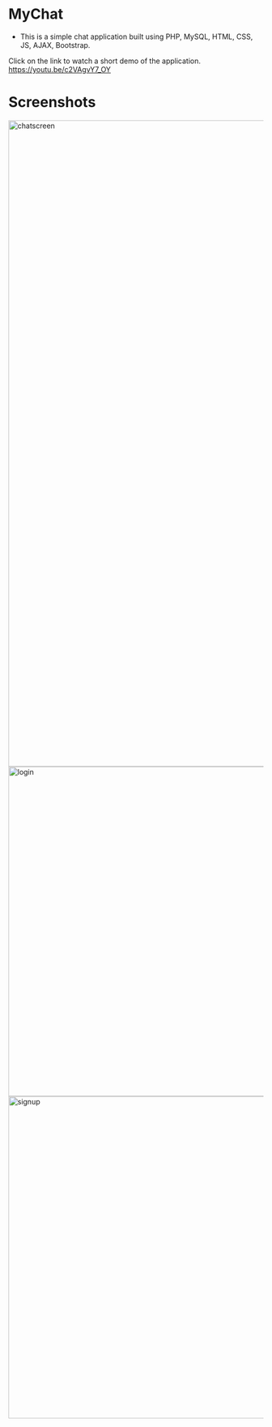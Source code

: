 # MyChat
- This is a simple chat application built using PHP, MySQL, HTML, CSS, JS, AJAX, Bootstrap.


 Click on the link to watch a short demo of the application.
 https://youtu.be/c2VAgvY7_OY

# Screenshots
<img width="1276" alt="chatscreen" src="https://user-images.githubusercontent.com/32605759/53142289-596e2000-3561-11e9-9ed9-0f9aec084442.png">
<img width="651" alt="login" src="https://user-images.githubusercontent.com/32605759/53142290-596e2000-3561-11e9-8750-8391d0ff5f5f.png">
<img width="636" alt="signup" src="https://user-images.githubusercontent.com/32605759/53142291-596e2000-3561-11e9-953e-c8b542f41ac0.png">
